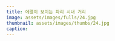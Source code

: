 ```yaml
---
title: 에펠이 보이는 파리 시내 거리
image: assets/images/fulls/24.jpg
thumbnail: assets/images/thumbs/24.jpg
caption: 
---
```

